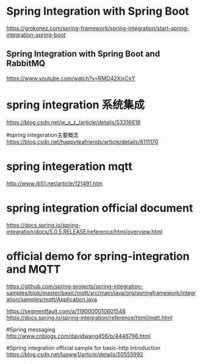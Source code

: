 # Spring Integration with Spring Boot
https://grokonez.com/spring-framework/spring-integration/start-spring-integration-spring-boot

## Spring Integration with Spring Boot and RabbitMQ
https://www.youtube.com/watch?v=RMD42XixCxY

# spring integration 系统集成
https://blog.csdn.net/w_x_z_/article/details/53316618

#spring integeration主要概念
https://blog.csdn.net/happyteafriends/article/details/8111170

# spring integeration mqtt
http://www.jb51.net/article/121491.htm

# spring integration official document
https://docs.spring.io/spring-integration/docs/5.0.5.RELEASE/reference/html/overview.html

# official demo for spring-integration and MQTT
https://github.com/spring-projects/spring-integration-samples/blob/master/basic/mqtt/src/main/java/org/springframework/integration/samples/mqtt/Application.java

https://segmentfault.com/a/1190000010601548
https://docs.spring.io/spring-integration/reference/html/mqtt.html

#Spring messaging 
http://www.cnblogs.com/davidwang456/p/4446796.html

#Spring integration official sample for basic-http introduction
https://blog.csdn.net/luoww1/article/details/50555992